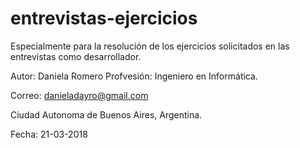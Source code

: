 # entrevistas-ejercicios
Especialmente para la resolución de los ejercicios solicitados en las entrevistas como desarrollador.

Autor: Daniela Romero       Profvesión: Ingeniero en Informática.

Correo: danieladayro@gmail.com

Ciudad Autonoma de Buenos Aires, Argentina.

Fecha: 21-03-2018

